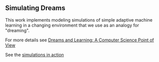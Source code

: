 ## Simulating Dreams

This work implements modeling simulations of simple adaptive machine learning in a changing environment that we use as an analogy for "dreaming".

For more details see [Dreams and Learning:  A Computer Science Point of View](tinyurl.com/yc2bp4v8)

See the [simulations in action](https://ddimitrop.github.io/dreaming-racer/)
    
